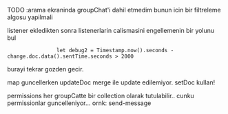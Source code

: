 
TODO :arama ekraninda groupChat'i dahil etmedim bunun icin bir filtreleme algosu yapilmali

listener ekledikten sonra listenerlarin calismasini engellemenin bir yolunu bul

                    let debug2 = Timestamp.now().seconds - change.doc.data().sentTime.seconds > 2000

burayi tekrar gozden gecir.


map guncellerken updateDoc merge ile update edilemiyor. setDoc kullan!


permissions her groupCatte bir collection olarak tutulabilir.. cunku permissionlar guncelleniyor... ornk: send-message